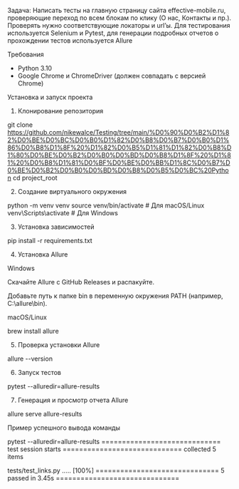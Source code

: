 Задача: Написать тесты на главную страницу сайта effective-mobile.ru, проверяющие переход по всем блокам по клику (О нас, Контакты и пр.). Проверять нужно соответствующие локаторы и url’ы.
Для тестирования используется Selenium и Pytest, для генерации подробных отчетов о прохождении тестов используется Allure 

Требования

- Python 3.10
- Google Chrome и ChromeDriver (должен совпадать с версией Chrome)

Установка и запуск проекта

1. Клонирование репозитория

git clone https://github.com/nikewalce/Testing/tree/main/%D0%90%D0%B2%D1%82%D0%BE%D0%BC%D0%B0%D1%82%D0%B8%D0%B7%D0%B0%D1%86%D0%B8%D1%8F%20%D1%82%D0%B5%D1%81%D1%82%D0%B8%D1%80%D0%BE%D0%B2%D0%B0%D0%BD%D0%B8%D1%8F%20%D1%81%20%D0%B8%D1%81%D0%BF%D0%BE%D0%BB%D1%8C%D0%B7%D0%BE%D0%B2%D0%B0%D0%BD%D0%B8%D0%B5%D0%BC%20Python
cd project_root

2. Создание виртуального окружения

python -m venv venv
source venv/bin/activate  # Для macOS/Linux
venv\Scripts\activate    # Для Windows

3. Установка зависимостей

pip install -r requirements.txt

4. Установка Allure

Windows

Скачайте Allure с GitHub Releases и распакуйте.

Добавьте путь к папке bin в переменную окружения PATH (например, C:\allure\bin).

macOS/Linux

brew install allure

5. Проверка установки Allure

allure --version

6. Запуск тестов

pytest --alluredir=allure-results

7. Генерация и просмотр отчета Allure

allure serve allure-results

Пример успешного вывода команды

pytest --alluredir=allure-results
============================= test session starts =============================
collected 5 items

tests/test_links.py .....                                           [100%]
============================== 5 passed in 3.45s ==============================
